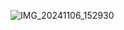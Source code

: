 ![IMG_20241106_152930](https://github.com/user-attachments/assets/120666f0-be3e-4aba-a08d-099823717bfc)
